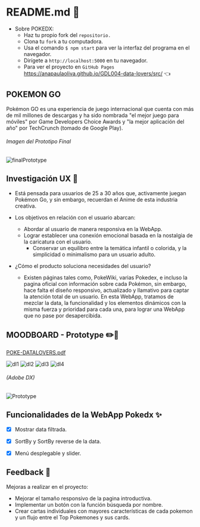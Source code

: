 # README.md 📝
+ Sobre POKEDX:
    * Haz tu propio fork del `repositorio.`
    * Clona tu `fork` a tu computadora.
	* Usa el comando `$ npm start` para ver la interfaz del programa en el navegador.
    * Dirígete a  `http://localhost:5000` en tu navegador.
    * Para ver el proyecto en `GitHub Pages` https://anapaulaoliva.github.io/GDL004-data-lovers/src/ :point_left:

## POKEMON GO
Pokémon GO es una experiencia de juego internacional que cuenta con más de mil millones de descargas y ha sido nombrada "el mejor juego para móviles" por Game Developers Choice Awards y "la mejor aplicación del año" por TechCrunch (tomado de Google Play).


###### Imagen del Prototipo Final
![finalPrototype](https://user-images.githubusercontent.com/56927809/70093365-d7c61b00-15e5-11ea-8703-2bee3b2589de.JPG)


## Investigación UX :busts_in_silhouette:
+ Está pensada para usuarios de 25 a 30 años que, activamente juegan Pokémon Go, y sin embargo, recuerdan el Anime de esta industria creativa.

+ Los objetivos en relación con el usuario abarcan:
    + Abordar al usuario de manera responsiva en la WebApp.
    + Lograr establecer una conexión emocional basada en la nostalgia de la caricatura con el usuario.
	  + Conservar un equilibro entre la temática infantil o colorida, y la simplicidad o minimalismo para un usuario adulto.


+ ¿Cómo el producto soluciona necesidades del usuario?

	+ Existen páginas tales como, PokeWiki, varias Pokedex, e incluso la pagina oficial con información sobre cada Pokémon, sin embargo, hace falta el diseño responsivo, actualizado y llamativo para captar la atención total de un usuario. En esta WebApp, tratamos de mezclar la data, la funcionalidad y los elementos dinámicos con la misma fuerza y prioridad para cada una, para lograr una WebApp que no pase por desapercibida.

## MOODBOARD - Prototype :pencil2::paperclip:

[POKE-DATALOVERS.pdf](https://github.com/SleekPanther/test/files/3918933/POKE-DATALOVERS.pdf)

![dl1](https://user-images.githubusercontent.com/56927809/70095595-ca5f5f80-15ea-11ea-9cd2-d48f49382237.JPG)
![dl2](https://user-images.githubusercontent.com/56927809/70095600-cc292300-15ea-11ea-851a-8e8fc1bda4f9.JPG)
![dl3](https://user-images.githubusercontent.com/56927809/70095601-cd5a5000-15ea-11ea-89a9-43e626d3c4ce.JPG)
![dl4](https://user-images.githubusercontent.com/56927809/70095603-ce8b7d00-15ea-11ea-9082-341b2c53f2b1.JPG)

###### (Adobe DX)

![Prototype](https://user-images.githubusercontent.com/56927809/70095477-76547b00-15ea-11ea-8017-1e136ec5cf36.JPG)


## Funcionalidades de la WebApp Pokedx :sparkles:
- [x] Mostrar data filtrada.
- [x] SortBy y SortBy reverse de la data.
- [x] Menú desplegable y slider.


## Feedback :speech_balloon:
Mejoras a realizar en el proyecto:
- Mejorar el tamaño responsivo de la pagina introductiva.
- Implementar un botón con la función búsqueda por nombre.
- Crear cartas individuales con mayores características de cada pokemon y un flujo entre el Top Pokemones y sus cards.
